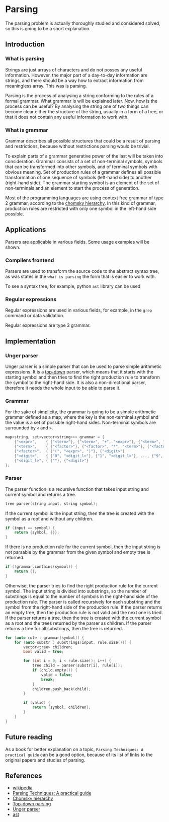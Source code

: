 # Parsing

The parsing problem is actually thoroughly studied and considered solved, so this is going to be a short explanation.

## Introduction

### What is parsing

Strings are just arrays of characters and do not posses any useful information. However, the major part of a day-to-day information are strings, and there should be a way how to extract information from meaningless array. This was is parsing.

Parsing is the process of analysing a string conforming to the rules of a formal grammar. What grammar is will be explained later. Now, how is the process can be useful? By analysing the string one of two things can become clear either the structure of the string, usually in a form of a tree, or that it does not contain any useful information to work with.

### What is grammar

Grammar describes all possible structures that could be a result of parsing and restrictions, because without restrictions parsing would be trivial.

To explain parts of a grammar generative power of the last will be taken into consideration. Grammar consists of a set of non-terminal symbols, symbols that can be transformed into other symbols, and of terminal symbols with obvious meaning. Set of production rules of a grammar defines all possible transformation of one sequence of symbols (left-hand side) to another (right-hand side). The grammar starting symbol is an element of the set of non-terminals and an element to start the process of generation.

Most of the programming languages are using context free grammar of type 2 grammar, according to the [chomsky hierarchy](https://en.wikipedia.org/wiki/Chomsky_hierarchy). In this kind of grammar, production rules are restricted with only one symbol in the left-hand side possible.

## Applications 

Parsers are applicable in various fields. Some usage examples will be shown.

### Compilers frontend

Parsers are used to transform the source code to the abstract syntax tree, as was states in the `what is parsing` the form that is easier to work with.

To see a syntax tree, for example, python `ast` library can be used

### Regular expressions

Regular expressions are used in various fields, for example, in the `grep` command or data validation.

Regular expressions are type 3 grammar. 

## Implementation

### Unger parser

Unger parser is a simple parser that can be used to parse simple arithmetic expressions. It is a [top-down](https://en.wikipedia.org/wiki/Top-down_parsing) parser, which means that it starts with the starting symbol and then tries to find the right production rule to transform the symbol to the right-hand side. It is also a non-directional parser, therefore it needs the whole input to be able to parse it.

### Grammar

For the sake of simplicity, the grammar is going to be a simple arithmetic grammar defined as a map, where the key is the non-terminal symbol and the value is a set of possible right-hand sides. Non-terminal symbols are surrounded by `<` and `>`.

```cpp
map<string, set<vector<string>>> grammar = {
    {"<expr>",    { {"<term>"}, {"<term>", "+", "<expr>"}, {"<term>", "-", "<expr>"}       }},
    {"<term>",    { {"<factor>"}, {"<factor>", "*", "<term>"}, {"<factor>", "/", "<term>"} }},
    {"<factor>",  { {"(", "<expr>", ")"}, {"<digit>"}                                      }},
    {"<digit>",   { {"0", "<digit_l>"}, {"1", "<digit_l>"}, ..., {"9", "<digit_l>"}        }},
    {"<digit_l>", { {""}, {"<digit>"}                                                      }}
};
```

### Parser

The parser function is a recursive function that takes input string and current symbol and returns a tree. 

```cpp
tree parser(string input, string symbol);
```

If the current symbol is the input string, then the tree is created with the symbol as a root and without any children.

```cpp
if (input == symbol) {
    return {symbol, {}};
}
```

If there is no production rule for the current symbol, then the input string is not parsable by the grammar from the given symbol and empty tree is returned.

```cpp
if (!grammar.contains(symbol)) {
    return {};
}
```

Otherwise, the parser tries to find the right production rule for the current symbol. The input string is divided into substrings, so the number of  substrings is equal to the number of symbols in the right-hand side of the production rule. The parser is called recursively for each substring and the symbol from the right-hand side of the production rule. If the parser returns an empty tree, then the production rule is not valid and the next one is tried. If the parser returns a tree, then the tree is created with the current symbol as a root and the trees returned by the parser as children. If the parser returns a tree for all substrings, then the tree is returned.

```cpp
for (auto rule : grammar[symbol]) {
    for (auto substr : substrings(input, rule.size())) {
        vector<tree> children;
        bool valid = true;

        for (int i = 0; i < rule.size(); i++) {
            tree child = parser(substr[i], rule[i]);
            if (child.empty()) {
                valid = false;
                break;
            }
            children.push_back(child);
        }

        if (valid) {
            return {symbol, children};
        }
    }
}
```

## Future reading

As a book for better explanation on a topic, `Parsing Techniques: A practical guide` can be a good option, because of its list of links to the original papers and studies of parsing.

## References

- [wikipedia](https://en.wikipedia.org/wiki/Parsing#Computer_languages)
- [Parsing Techniques: A practical guide](https://www.dickgrune.com/Books/PTAPG_2nd_Edition/index.html)
- [Chomsky hierarchy](https://en.wikipedia.org/wiki/Chomsky_hierarchy)
- [Top-down parsing](https://en.wikipedia.org/wiki/Top-down_parsing)
- [Unger parser](https://en.wikipedia.org/wiki/Unger_parser)
- [ast](https://docs.python.org/3/library/ast.html)

